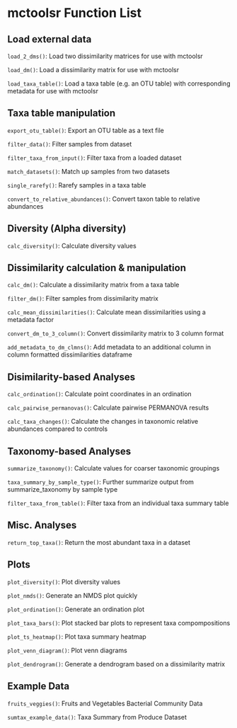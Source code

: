 # mctoolsr Function List

## Load external data

`load_2_dms()`: Load two dissimilarity matrices for use with mctoolsr

`load_dm()`: Load a dissimilarity matrix for use with mctoolsr

`load_taxa_table()`: Load a taxa table (e.g. an OTU table) with corresponding metadata for use with mctoolsr


## Taxa table manipulation

`export_otu_table()`: Export an OTU table as a text file

`filter_data()`: Filter samples from dataset

`filter_taxa_from_input()`: Filter taxa from a loaded dataset

`match_datasets()`: Match up samples from two datasets

`single_rarefy()`: Rarefy samples in a taxa table

`convert_to_relative_abundances()`: Convert taxon table to relative abundances


## Diversity (Alpha diversity)

`calc_diversity()`: Calculate diversity values


## Dissimilarity calculation & manipulation

`calc_dm()`: Calculate a dissimilarity matrix from a taxa table

`filter_dm()`: Filter samples from dissimilarity matrix

`calc_mean_dissimilarities()`: Calculate mean dissimilarities using a metadata factor

`convert_dm_to_3_column()`: Convert dissimilarity matrix to 3 column format

`add_metadata_to_dm_clmns()`: Add metadata to an additional column in column formatted dissimilarities dataframe


## Disimilarity-based Analyses

`calc_ordination()`: Calculate point coordinates in an ordination

`calc_pairwise_permanovas()`: Calculate pairwise PERMANOVA results

`calc_taxa_changes()`: Calculate the changes in taxonomic relative abundances compared to controls


## Taxonomy-based Analyses

`summarize_taxonomy()`: Calculate values for coarser taxonomic groupings

`taxa_summary_by_sample_type()`: Further summarize output from summarize_taxonomy by sample type

`filter_taxa_from_table()`: Filter taxa from an individual taxa summary table


## Misc. Analyses

`return_top_taxa()`: Return the most abundant taxa in a dataset


## Plots

`plot_diversity()`: Plot diversity values

`plot_nmds()`: Generate an NMDS plot quickly

`plot_ordination()`: Generate an ordination plot

`plot_taxa_bars()`: Plot stacked bar plots to represent taxa compompositions

`plot_ts_heatmap()`: Plot taxa summary heatmap

`plot_venn_diagram()`: Plot venn diagrams

`plot_dendrogram()`: Generate a dendrogram based on a dissimilarity matrix


## Example Data

`fruits_veggies()`: Fruits and Vegetables Bacterial Community Data

`sumtax_example_data()`: Taxa Summary from Produce Dataset
